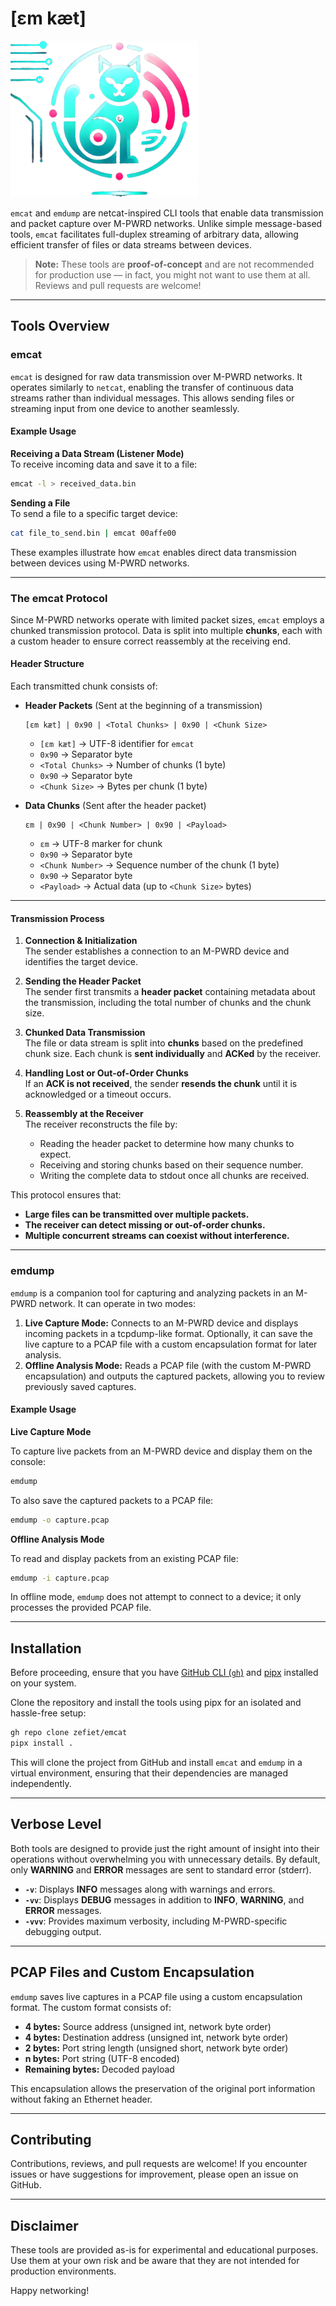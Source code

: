 # [ɛm kæt]

![ɛm kæt](doc/emcat-logo-small.png)

`emcat` and `emdump` are netcat-inspired CLI tools that enable data transmission and packet capture over M-PWRD networks. Unlike simple message-based tools, `emcat` facilitates full-duplex streaming of arbitrary data, allowing efficient transfer of files or data streams between devices.

> **Note:** These tools are **proof-of-concept** and are not recommended for production use — in fact, you might not want to use them at all. Reviews and pull requests are welcome!

---

## Tools Overview

### emcat

`emcat` is designed for raw data transmission over M-PWRD networks. It operates similarly to `netcat`, enabling the transfer of continuous data streams rather than individual messages. This allows sending files or streaming input from one device to another seamlessly.

#### **Example Usage**

**Receiving a Data Stream (Listener Mode)**  
To receive incoming data and save it to a file:

```zsh
emcat -l > received_data.bin
```

**Sending a File**  
To send a file to a specific target device:

```zsh
cat file_to_send.bin | emcat 00affe00
```

These examples illustrate how `emcat` enables direct data transmission between devices using M-PWRD networks.

---

### **The emcat Protocol**

Since M-PWRD networks operate with limited packet sizes, `emcat` employs a chunked transmission protocol. Data is split into multiple **chunks**, each with a custom header to ensure correct reassembly at the receiving end.

#### **Header Structure**
Each transmitted chunk consists of:

- **Header Packets** (Sent at the beginning of a transmission)
  ```
  [ɛm kæt] | 0x90 | <Total Chunks> | 0x90 | <Chunk Size>
  ```
  - `[ɛm kæt]` → UTF-8 identifier for `emcat`
  - `0x90` → Separator byte
  - `<Total Chunks>` → Number of chunks (1 byte)
  - `0x90` → Separator byte
  - `<Chunk Size>` → Bytes per chunk (1 byte)

- **Data Chunks** (Sent after the header packet)
  ```
  ɛm | 0x90 | <Chunk Number> | 0x90 | <Payload>
  ```
  - `ɛm` → UTF-8 marker for chunk
  - `0x90` → Separator byte
  - `<Chunk Number>` → Sequence number of the chunk (1 byte)
  - `0x90` → Separator byte
  - `<Payload>` → Actual data (up to `<Chunk Size>` bytes)

---

#### **Transmission Process**

1. **Connection & Initialization**  
   The sender establishes a connection to an M-PWRD device and identifies the target device.

2. **Sending the Header Packet**  
   The sender first transmits a **header packet** containing metadata about the transmission, including the total number of chunks and the chunk size.

3. **Chunked Data Transmission**  
   The file or data stream is split into **chunks** based on the predefined chunk size. Each chunk is **sent individually** and **ACKed** by the receiver.

4. **Handling Lost or Out-of-Order Chunks**  
   If an **ACK is not received**, the sender **resends the chunk** until it is acknowledged or a timeout occurs.

5. **Reassembly at the Receiver**  
   The receiver reconstructs the file by:
   - Reading the header packet to determine how many chunks to expect.
   - Receiving and storing chunks based on their sequence number.
   - Writing the complete data to stdout once all chunks are received.

This protocol ensures that:
- **Large files can be transmitted over multiple packets.**
- **The receiver can detect missing or out-of-order chunks.**
- **Multiple concurrent streams can coexist without interference.**

---

### emdump

`emdump` is a companion tool for capturing and analyzing packets in an M-PWRD network. It can operate in two modes:

1. **Live Capture Mode:** Connects to an M-PWRD device and displays incoming packets in a tcpdump-like format. Optionally, it can save the live capture to a PCAP file with a custom encapsulation format for later analysis.
2. **Offline Analysis Mode:** Reads a PCAP file (with the custom M-PWRD encapsulation) and outputs the captured packets, allowing you to review previously saved captures.

#### **Example Usage**

**Live Capture Mode**

To capture live packets from an M-PWRD device and display them on the console:

```zsh
emdump
```

To also save the captured packets to a PCAP file:

```zsh
emdump -o capture.pcap
```

**Offline Analysis Mode**

To read and display packets from an existing PCAP file:

```zsh
emdump -i capture.pcap
```

In offline mode, `emdump` does not attempt to connect to a device; it only processes the provided PCAP file.

---

## Installation

Before proceeding, ensure that you have [GitHub CLI (`gh`)](https://cli.github.com/manual/installation) and [pipx](https://pipxproject.github.io/pipx/installation/) installed on your system.

Clone the repository and install the tools using pipx for an isolated and hassle-free setup:

```zsh
gh repo clone zefiet/emcat
pipx install .
```

This will clone the project from GitHub and install `emcat` and `emdump` in a virtual environment, ensuring that their dependencies are managed independently.

---

## Verbose Level

Both tools are designed to provide just the right amount of insight into their operations without overwhelming you with unnecessary details. By default, only **WARNING** and **ERROR** messages are sent to standard error (stderr).

- **`-v`**: Displays **INFO** messages along with warnings and errors.
- **`-vv`**: Displays **DEBUG** messages in addition to **INFO**, **WARNING**, and **ERROR** messages.
- **`-vvv`**: Provides maximum verbosity, including M-PWRD-specific debugging output.

---

## PCAP Files and Custom Encapsulation

`emdump` saves live captures in a PCAP file using a custom encapsulation format. The custom format consists of:
- **4 bytes:** Source address (unsigned int, network byte order)
- **4 bytes:** Destination address (unsigned int, network byte order)
- **2 bytes:** Port string length (unsigned short, network byte order)
- **n bytes:** Port string (UTF-8 encoded)
- **Remaining bytes:** Decoded payload

This encapsulation allows the preservation of the original port information without faking an Ethernet header.

---

## Contributing

Contributions, reviews, and pull requests are welcome! If you encounter issues or have suggestions for improvement, please open an issue on GitHub.

---

## Disclaimer

These tools are provided as-is for experimental and educational purposes. Use them at your own risk and be aware that they are not intended for production environments.

Happy networking!
